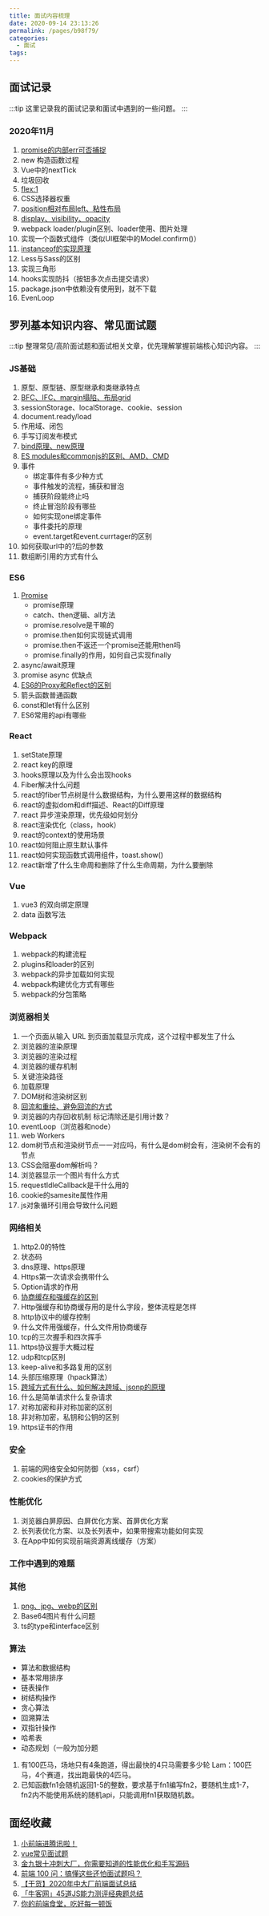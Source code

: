 ```yaml
---
title: 面试内容梳理
date: 2020-09-14 23:13:26
permalink: /pages/b98f79/
categories:
  - 面试
tags:
---
```


## 面试记录

:::tip
这里记录我的面试记录和面试中遇到的一些问题。
:::

### 2020年11月

1. [promise的内部err可否捕捉](/pages/95b01d/#错误捕获)
2. new 构造函数过程
3. Vue中的nextTick
4. 垃圾回收
5. [flex:1](/pages/bce067/)
6. CSS选择器权重
7. [position相对布局left、粘性布局](/pages/bce067/#position-绝对-相对-粘性-布局分析)
8. [display、visibility、opacity](/pages/bce067/#display、visibility、opacity-区别分析)
9. webpack loader/plugin区别、loader使用、图片处理
10. 实现一个函数式组件（类似UI框架中的Model.confirm()）
11. [instanceof的实现原理](/pages/627866/#instanceof-和-typeof-的实现原理)
12. Less与Sass的区别
13. 实现三角形
14. hooks实现防抖（按钮多次点击提交请求）
15. package.json中依赖没有使用到，就不下载
16. EvenLoop

## 罗列基本知识内容、常见面试题

:::tip
整理常见/高阶面试题和面试相关文章，优先理解掌握前端核心知识内容。
:::

### JS基础

1. 原型、原型链、原型继承和类继承特点
2. [BFC、IFC、margin塌陷、布局grid](/pages/05244f/)
3. sessionStorage、localStorage、cookie、session
4. document.ready/load
5. 作用域、闭包
6. 手写订阅发布模式
7. [bind原理、new原理](/pages/cc2901/)
8. [ES modules和commonjs的区别、AMD、CMD](/pages/9775d3/)
9. 事件
    - 绑定事件有多少种方式
    - 事件触发的流程，捕获和冒泡
    - 捕获阶段能终止吗
    - 终止冒泡阶段有哪些
    - 如何实现one绑定事件
    - 事件委托的原理
    - event.target和event.currtager的区别
10. 如何获取url中的?后的参数
11. 数组断引用的方式有什么

### ES6

  1. [Promise](/pages/95b01d/)
       - promise原理
       - catch、then逻辑、all方法
       - promise.resolve是干嘛的
       - promise.then如何实现链式调用
       - promise.then不返还一个promise还能用then吗
       - promise.finally的作用，如何自己实现finally
  2. async/await原理
  3. promise async 优缺点
  4. [ES6的Proxy和Reflect的区别](/pages/b13a0b/)
  5. 箭头函数普通函数
  6. const和let有什么区别
  7. ES6常用的api有哪些

### React

  1. setState原理
  2. react key的原理
  3. hooks原理以及为什么会出现hooks
  4. Fiber解决什么问题
  5. react的fiber节点树是什么数据结构，为什么要用这样的数据结构
  6. react的虚拟dom和diff描述、React的Diff原理
  7. react 异步渲染原理，优先级如何划分
  8. react渲染优化（class，hook）
  9. react的context的使用场景
  10. react如何阻止原生默认事件
  11. react如何实现函数式调用组件，toast.show()
  12. react新增了什么生命周和删除了什么生命周期，为什么要删除

### Vue

  1. vue3 的双向绑定原理
  2. data 函数写法

### Webpack

  1. webpack的构建流程
  2. plugins和loader的区别
  3. webpack的异步加载如何实现
  4. webpack构建优化方式有哪些
  5. webpack的分包策略

### 浏览器相关

  1. 一个页面从输入 URL 到页面加载显示完成，这个过程中都发生了什么
  2. 浏览器的渲染原理
  3. 浏览器的渲染过程
  4. 浏览器的缓存机制
  5. 关键渲染路径
  6. 加载原理
  7. DOM树和渲染树区别
  8. [回流和重绘、避免回流的方式](/pages/7c2e0b/)
  9. 浏览器的内存回收机制 标记清除还是引用计数？
  10. eventLoop（浏览器和node）
  11. web Workers
  12. dom树节点和渲染树节点一一对应吗，有什么是dom树会有，渲染树不会有的节点
  13. CSS会阻塞dom解析吗？
  14. 浏览器显示一个图片有什么方式
  15. requestIdleCallback是干什么用的
  16. cookie的samesite属性作用
  17. js对象循环引用会导致什么问题

### 网络相关

  1. http2.0的特性
  2. 状态码
  3. dns原理、https原理
  4. Https第一次请求会携带什么
  5. Option请求的作用
  6. [协商缓存和强缓存的区别](/pages/73b6c5/)
  7. Http强缓存和协商缓存用的是什么字段，整体流程是怎样
  8. http协议中的缓存控制
  9. 什么文件用强缓存，什么文件用协商缓存
  10. tcp的三次握手和四次挥手
  11. https协议握手大概过程
  12. udp和tcp区别
  13. keep-alive和多路复用的区别
  14. 头部压缩原理（hpack算法）
  15. [跨域方式有什么、如何解决跨域、jsonp的原理](/pages/164ff6/)
  16. 什么是简单请求什么复杂请求
  17. 对称加密和非对称加密的区别
  18. 非对称加密，私钥和公钥的区别
  19. https证书的作用

### 安全

  1. 前端的网络安全如何防御（xss，csrf）
  2. cookies的保护方式

### 性能优化

  1. 浏览器白屏原因、白屏优化方案、首屏优化方案
  2. 长列表优化方案、以及长列表中，如果带搜索功能如何实现
  3. 在App中如何实现前端资源离线缓存（方案）

### 工作中遇到的难题

### 其他

  1. [png、jpg、webp的区别](/pages/f714cb/)
  2. Base64图片有什么问题
  3. ts的type和interface区别

### 算法

- 算法和数据结构
- 基本常用排序
- 链表操作
- 树结构操作
- 贪心算法
- 回溯算法
- 双指针操作
- 哈希表
- 动态规划（一般为加分题

1. 有100匹马，场地只有4条跑道，得出最快的4只马需要多少轮 Lam：100匹马，4个赛道，找出跑最快的4匹马。
2. 已知函数fn1会随机返回1-5的整数，要求基于fn1编写fn2，要随机生成1-7，fn2内不能使用系统的随机api，只能调用fn1获取随机数。

## 面经收藏

1. [小前端进腾讯啦！](url-1)
2. [vue常见面试题](url-2)
3. [金九银十冲刺大厂，你需要知道的性能优化和手写源码](url-3)
4. [前端 100 问：搞懂这些还怕面试题吗？](url-4)
5. [【干货】2020年中大厂前端面试总结](url-5)
6. [「牛客网」45道JS能力测评经典题总结](url-6)
7. [你的前端食堂，吃好每一顿饭](url-7)

[url-1]:https://mp.weixin.qq.com/s?__biz=MzUzNjk5MTE1OQ==&mid=2247490592&idx=1&sn=3892cefbb44ca1335d5415f4f7bea306&chksm=faec98f8cd9b11ee7334e1831fd158e1a58d02100db52b19662cfc474e9c2d191282bd7c7ece&mpshare=1&scene=1&srcid=1103SfKkFQmsszsu0kGvoAmC&sharer_sharetime=1604367435956&sharer_shareid=76605a84a018b6b091677b5240ac0709&key=b2b8256ddce703210e2f61ea1ba4ea18c67582bce0832e295e8daf2b2c7851dd08f578fa6778717deec3aebf4a82288c53d16dcfa95bcb36587b946c86dd3136acf431315ca1f3f91b12954002d6d941c7f5851e0b28692284da09ec5fcd21cd846682e646a54b4e8b0c06193af5939193a4a8af9af566ad624010ca7b88c05f
[url-2]:https://zhuanlan.zhihu.com/p/92407628
[url-3]:https://mp.weixin.qq.com/s?__biz=MzAxMTMyOTk3MA==&mid=2456450089&idx=1&sn=8aaa4d977849071daff2d3733df4fb3c&chksm=8cdc1cf4bbab95e2d0e63cd31b49bb360945bba2e385c212f6150df68f0ed47cf35f024913be&mpshare=1&scene=1&srcid=082207JKFKaRwYotWiUty5x3&sharer_sharetime=1598060199461&sharer_shareid=76605a84a018b6b091677b5240ac0709&key=06128ffb5082616e7ee66e5946fd35da62fba36de2333bd88aa09a10aebcb8a921f001c3da999f609f8576cceb9db33f0f5c015f30403f8a6542d801d424ac20af4417a20cdacf93e37da13e4bdf8793a37003aeed433bde5e49ff893b972aa91a280717fb526357a45721d020a3353066781152909c0ea77f3f92e9fd9bd95e&ascene=1&uin=MTQ3NTQwOTg4MQ%3D%3D&devicetype=Windows+10+x64&version=62090529&lang=zh_CN&exportkey=AQDG63bZoQM%2F5p7Uq%2BrfCgs%3D&pass_ticket=MRyC7ujU4ZM5Jd3KfXI5vZmueAawa0qE8vlOHZ%2FvhuGICkvC3xEEPurwkBShLSAQ&wx_header=0
[url-4]:https://mp.weixin.qq.com/s?__biz=MzI2NTk2NzUxNg==&mid=2247487830&idx=1&sn=d35b95e133424ef7829d5c7a332fb3a6&chksm=ea9413a5dde39ab3403d5426f1bbc960bba1c5ac52a19d7aaa0fc4df3ef4114fc10554aa7c82&mpshare=1&scene=1&srcid=0807WUNvj1N6LprtU1SBs2TL&sharer_sharetime=1596771607508&sharer_shareid=76605a84a018b6b091677b5240ac0709&key=e3bce42fc7df4344309c476d878e29c3bd0ebf6fb526c2da5bf3c0ab53df354f203bf8c0bccbfad7fd3041725263e5c1dcaebe70b0af1923112986c13455e4ab4bb8ba2952b6426cf1a69f28ea6ae18f40474809d33fb11c619c001342c467a4a203b03724d33f16ac6b52e7298d0a25d9af341bd8ceae32d91679cbf85f651f&ascene=1&uin=MTQ3NTQwOTg4MQ%3D%3D&devicetype=Windows+10+x64&version=62090529&lang=zh_CN&exportkey=AfxDMu3%2B%2Bqz5TtjQjd62DBQ%3D&pass_ticket=MRyC7ujU4ZM5Jd3KfXI5vZmueAawa0qE8vlOHZ%2FvhuGICkvC3xEEPurwkBShLSAQ&wx_header=0
[url-5]:https://mp.weixin.qq.com/s?__biz=Mzg5ODA5NTM1Mw==&mid=2247489258&idx=1&sn=4667fb5cb578e31d734b63d19f4bd284&chksm=c066977cf7111e6a2d7d46c087b58daad8620caf418ebe19c131a4c79068ed65ce6e2a989359&mpshare=1&scene=1&srcid=08282gNfzmzy2RfZptqHqQaj&sharer_sharetime=1598574543505&sharer_shareid=76605a84a018b6b091677b5240ac0709&key=a7754f0084d81be82122d8369c2c5a45bad04640875924d09985c292b3c4957a85fde5f91687f745f40d691497540ae4b5cb26910158b04cf36ea26eb020595b06e558b1422a25d38f1ded667617ea10df6525a44e92b1164491c74438da07e2e78be7417d56fe964ba97ab86bae699b3b198c4824b733dc4e37638d390f8c23&ascene=1&uin=MTQ3NTQwOTg4MQ%3D%3D&devicetype=Windows+10+x64&version=62090529&lang=zh_CN&exportkey=AU0iJZpiOSqan%2FSi98WuaCk%3D&pass_ticket=MRyC7ujU4ZM5Jd3KfXI5vZmueAawa0qE8vlOHZ%2FvhuGICkvC3xEEPurwkBShLSAQ&wx_header=0
[url-6]:https://juejin.im/post/6846687602242748423
[url-7]:https://github.com/Geekhyt/front-end-canteen